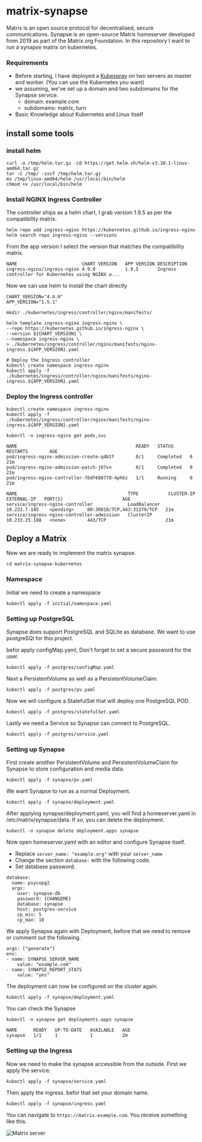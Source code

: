 # matrix-synapse
Matrix is an open source protocol for decentralised, secure communications. Synapse is an open-source Matrix homeserver developed from 2019 as part of the Matrix.org Foundation. 
In this repository I want to run a synapse matrix on kubernetes.

### Requirements
- Before starting, I have deployed a [Kubespray](https://github.com/kubernetes-sigs/kubespray) on two servers as master and worker. (You can use the Kubernetes you want)
- we assuming, we've set up a domain and two subdomains for the Synapse service.
    - domain: example.com
    - subdomains: matrix, turn
- Basic Knowledge about Kubernetes and Linux itself

## install some tools

### install helm 
```
curl -o /tmp/helm.tar.gz -LO https://get.helm.sh/helm-v3.10.1-linux-amd64.tar.gz
tar -C /tmp/ -zxvf /tmp/helm.tar.gz
mv /tmp/linux-amd64/helm /usr/local/bin/helm
chmod +x /usr/local/bin/helm
```
### Install NGINX Ingress Controller
The controller ships as a helm chart, I grab version 1.9.5 as per the compatibility matrix.
```
helm repo add ingress-nginx https://kubernetes.github.io/ingress-nginx
helm search repo ingress-nginx --versions
```
From the app version I select the version that matches the compatibility matrix.
```
NAME                       	CHART VERSION	APP VERSION	DESCRIPTION                                       
ingress-nginx/ingress-nginx	4.9.0        	1.9.5      	Ingress controller for Kubernetes using NGINX a...
```

Now we can use helm to install the chart directly
```
CHART_VERSION="4.4.0"
APP_VERSION="1.5.1"

mkdir ./kubernetes/ingress/controller/nginx/manifests/

helm template ingress-nginx ingress-nginx \
--repo https://kubernetes.github.io/ingress-nginx \
--version ${CHART_VERSION} \
--namespace ingress-nginx \
> ./kubernetes/ingress/controller/nginx/manifests/nginx-ingress.${APP_VERSION}.yaml

# Deploy the Ingress controller
kubectl create namespace ingress-nginx
kubectl apply -f ./kubernetes/ingress/controller/nginx/manifests/nginx-ingress.${APP_VERSION}.yaml
```
### Deploy the Ingress controller
```
kubectl create namespace ingress-nginx
kubectl apply -f ./kubernetes/ingress/controller/nginx/manifests/nginx-ingress.${APP_VERSION}.yaml
```

```
kubectl -n ingress-nginx get pods,svc

NAME                                            READY   STATUS      RESTARTS        AGE
pod/ingress-nginx-admission-create-q4b2f        0/1     Completed   0               21m
pod/ingress-nginx-admission-patch-j67vn         0/1     Completed   0               21m
pod/ingress-nginx-controller-76df688779-4ph6z   1/1     Running     0               21m

NAME                                         TYPE           CLUSTER-IP      EXTERNAL-IP   PORT(S)                      AGE
service/ingress-nginx-controller             LoadBalancer   10.233.7.145    <pending>     80:30818/TCP,443:31379/TCP   21m
service/ingress-nginx-controller-admission   ClusterIP      10.233.25.188   <none>        443/TCP                      21m
```

## Deploy a Matrix
Now we are ready to implement the matrix synapse.

```
cd matrix-synapse-kubernetes
```
### Namespace
Initial we need to create a namespace
```
kubectl apply -f initial/namespace.yaml
```
### Setting up PostgreSQL
Synapse does support PostgreSQL and SQLite as database. We want to use postgreSQl for this project.

befor apply configMap.yaml, Don't forget to set a secure password for the user.
```
kubectl apply -f postgres/configMap.yaml
```
Next a PersistentVolume as well as a PersistentVolumeClaim.
```
kubectl apply -f postgres/pv.yaml
```
Now we will configure a StatefulSet that will deploy one PostgreSQL POD.
```
kubectl apply -f postgres/statefulSet.yaml
```
Lastly we need a Service so Synapse can connect to PostgreSQL.
```
kubectl apply -f postgres/service.yaml
```

### Setting up Synapse

First create another PersistentVolume and PersistentVolumeClaim for Synapse to store configuration and media data.
```
kubectl apply -f synapse/pv.yaml
```
We want Synapse to run as a normal Deployment.
```
kubectl apply -f synapse/deployment.yaml
```
After applying synapse/deployment.yaml, you will find a homeserver.yaml in /etc/matrix/synapse/data.
If so, you can delete the deployment.
```
kubectl -n synapse delete deployment.apps synapse
```
Now open homeserver.yaml with an editor and configure Synapse itself.
- Replace `server_name: "example.org"` with your `server_name`
- Change the section `database:` with the following code.
- Set database password.
```
database:
  name: psycopg2
  args:
    user: synapse-db
    password: {CHANGEME}
    database: synapse
    host: postgres-service
    cp_min: 5
    cp_max: 10
```

We apply Synapse again with Deployment, before that we need to remove or comment out the following.
```
args: ["generate"]
env:
- name: SYNAPSE_SERVER_NAME
    value: "example.com"
- name: SYNAPSE_REPORT_STATS
    value: "yes"
```
The deployment can now be configured on the cluster again.
```
kubectl apply -f synapse/deployment.yaml
```
You can check the Synapse
```
kubectl -n synapse get deployments.apps synapse 

NAME      READY   UP-TO-DATE   AVAILABLE   AGE
synapse   1/1     1            1           2m

```

### Setting up the Ingress
Now we need to make the synapse accessible from the outside.
First we apply the service. 
```
kubectl apply -f synapse/service.yaml
```
Then apply the ingress. befor that set your domain name.
```
kubectl apply -f synapse/ingress.yaml
```
You can navigate to `https://matrix.example.com`. You receive something like this.

![Matrix server](https://raw.githubusercontent.com/jalalsadeghi/matrix-synapse-kubernetes/main/2021-01-19_18-21.png)
